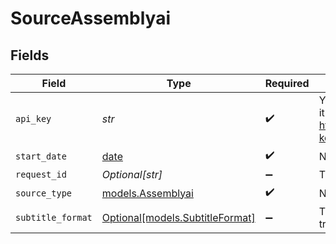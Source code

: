# SourceAssemblyai


## Fields

| Field                                                                                                            | Type                                                                                                             | Required                                                                                                         | Description                                                                                                      |
| ---------------------------------------------------------------------------------------------------------------- | ---------------------------------------------------------------------------------------------------------------- | ---------------------------------------------------------------------------------------------------------------- | ---------------------------------------------------------------------------------------------------------------- |
| `api_key`                                                                                                        | *str*                                                                                                            | :heavy_check_mark:                                                                                               | Your AssemblyAI API key. You can find it in the AssemblyAI dashboard at https://www.assemblyai.com/app/api-keys. |
| `start_date`                                                                                                     | [date](https://docs.python.org/3/library/datetime.html#date-objects)                                             | :heavy_check_mark:                                                                                               | N/A                                                                                                              |
| `request_id`                                                                                                     | *Optional[str]*                                                                                                  | :heavy_minus_sign:                                                                                               | The request ID for LeMur responses                                                                               |
| `source_type`                                                                                                    | [models.Assemblyai](../models/assemblyai.md)                                                                     | :heavy_check_mark:                                                                                               | N/A                                                                                                              |
| `subtitle_format`                                                                                                | [Optional[models.SubtitleFormat]](../models/subtitleformat.md)                                                   | :heavy_minus_sign:                                                                                               | The subtitle format for transcript_subtitle stream                                                               |